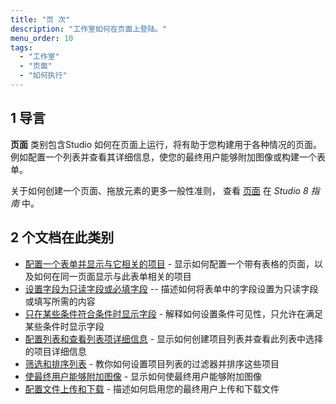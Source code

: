 ```yaml
---
title: "页 次"
description: "工作室如何在页面上登陆。"
menu_order: 10
tags:
  - "工作室"
  - "页面"
  - "如何执行"
---
```


## 1 导言

**页面** 类别包含Studio 如何在页面上运行，将有助于您构建用于各种情况的页面。 例如配置一个列表并查看其详细信息，使您的最终用户能够附加图像或构建一个表单。

关于如何创建一个页面、拖放元素的更多一般性准则， 查看 [页面](/studio8/page-editor) 在 *Studio 8 指南* 中。

## 2 个文档在此类别

* [配置一个表单并显示与它相关的项目](pages-how-to-configure-form) - 显示如何配置一个带有表格的页面，以及如何在同一页面显示与此表单相关的项目
* [设置字段为只读字段或必填字段](pages-how-to-set-validation-and-editability) -- 描述如何将表单中的字段设置为只读字段或填写所需的内容
* [只在某些条件符合条件时显示字段](pages-how-to-set-visibility) - 解释如何设置条件可见性，只允许在满足某些条件时显示字段
* [配置列表和查看列表项详细信息](pages-how-to-configure-list) - 显示如何创建项目列表并查看此列表中选择的项目详细信息
* [筛选和排序列表](pages-how-to-filter-and-sort) - 教你如何设置项目列表的过滤器并排序这些项目
* [使最终用户能够附加图像](pages-how-to-attach-images) - 显示如何使最终用户能够附加图像
* [配置文件上传和下载](pages-how-to-attach-files) - 描述如何启用您的最终用户上传和下载文件

